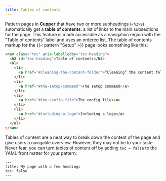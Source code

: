 ```yaml
---
title: Tables of contents
---
```


Pattern pages in **Cupper** that have two or more subheadings (`<h2>`s) automatically get a **table of contents**: a list of links to the main subsections for the page. This feature is made accessible as a navigation region with the "Table of contents" label and uses an ordered list. The table of contents markup for the {{< pattern "Setup" >}} page looks something like this:

```html
<nav class="toc" aria-labelledby="toc-heading">
  <h2 id="toc-heading">Table of contents</h2>
  <ol>
    <li>
      <a href="#cleaning-the-content-folder">“Cleaning” the content folder</a>
    </li>
    <li>
      <a href="#the-setup-command">The setup command</a>
    </li>
    <li>
      <a href="#the-config-file">The config file</a>
    </li>
    <li>
      <a href="#including-a-logo">Including a logo</a>
    </li>
  </ol>
</nav>
```

Tables of content are a neat way to break down the content of the page and give users a navigable overview. However, they may not be to your taste. Never fear, you can turn tables of content off by adding `toc = false` to the YAML front matter for your pattern:

```
---
title: My page with a few headings
toc: false
---
```
